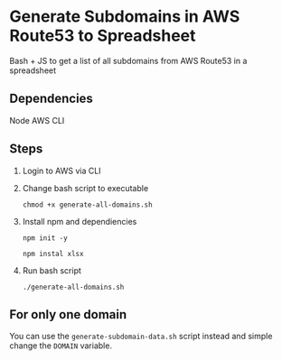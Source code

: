 # Generate Subdomains in AWS Route53 to Spreadsheet


Bash + JS to get a list of all subdomains from AWS Route53 in a spreadsheet

## Dependencies
Node
AWS CLI

## Steps

1. Login to AWS via CLI
   
2. Change bash script to executable
   
   ```chmod +x generate-all-domains.sh```
   
3. Install npm and dependiencies
   
   ```npm init -y```
   
   ```npm instal xlsx```
4. Run bash script
   
   ```./generate-all-domains.sh```

## For only one domain

You can use the ```generate-subdomain-data.sh``` script instead and simple change the ```DOMAIN``` variable.
